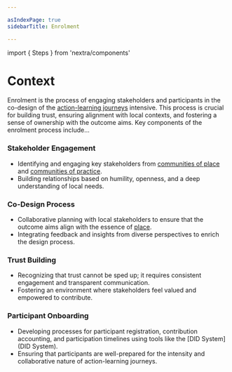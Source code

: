 ```yaml
---

asIndexPage: true
sidebarTitle: Enrolment

---
```


import { Steps } from 'nextra/components'

# Context
Enrolment is the process of engaging stakeholders and participants in the co-design of the [action-learning journeys](/patterns/action-learning%20journeys.md) intensive. This process is crucial for building trust, ensuring alignment with local contexts, and fostering a sense of ownership with the outcome aims. Key components of the enrolment process include...

<Steps>

### Stakeholder Engagement
   - Identifying and engaging key stakeholders from [communities of place](collaborators/communities%20of%20place/hubs.md) and [communities of practice](collaborators/communities%20of%20practice/practice%20networks.md).
   - Building relationships based on humility, openness, and a deep understanding of local needs.

### Co-Design Process
   - Collaborative planning with local stakeholders to ensure that the outcome aims align with the essence of [place](/glossary/Place.md).
   - Integrating feedback and insights from diverse perspectives to enrich the design process.

### Trust Building
   - Recognizing that trust cannot be sped up; it requires consistent engagement and transparent communication.
   - Fostering an environment where stakeholders feel valued and empowered to contribute.

### Participant Onboarding
   - Developing processes for participant registration, contribution accounting, and participation timelines using tools like the [DID System](DID System).
   - Ensuring that participants are well-prepared for the intensity and collaborative nature of action-learning journeys.

</Steps>